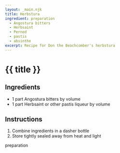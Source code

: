 ```yaml
---
layout: _main.njk
title: Herbstura
ingredient: preparation
  - Angostura bitters
  - Herbsaint
  - Pernod
  - pastis
  - absinthe
excerpt: Recipe for Don the Beachcomber's herbstura
---
```


<!-- markdownlint-disable MD025 -->
# {{ title }}
<!-- markdownlint-enable MD025 -->

## Ingredients

* 1 part Angostura bitters by volume
* 1 part Herbsaint or other pastis liqueur by volume

## Instructions

1. Combine ingredients in a dasher bottle
2. Store tightly sealed away from heat and light

<div
  class="sr-only"
  data-cat[0]="Preparation"
  data-ingredient[0]="Angostura bitters"
  data-ingredient[1]="Herbsaint"
  data-ingredient[2]="Pernod"
  data-ingredient[3]="Pastis"
  data-ingredient[4]="Absinthe"
  data-pagefind-filter="
    Category[data-cat[0]],
    Ingredient[data-ingredient[0]],
    Ingredient[data-ingredient[1]],
    Ingredient[data-ingredient[2]],
    Ingredient[data-ingredient[3]],
    Ingredient[data-ingredient[4]],
    Bitters[data-ingredient[0]],
    Liquor[data-ingredient[1]],
    Liquor[data-ingredient[2]],
    Liquor[data-ingredient[3]],
    Liquor[data-ingredient[4]]
  "
>
</div>

<div class="keywords" aria-hidden>preparation</div>
